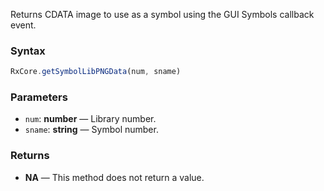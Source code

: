 Returns CDATA image to use as a symbol using the GUI Symbols callback event.

### Syntax

```typescript
RxCore.getSymbolLibPNGData(num, sname)
```

### Parameters

- `num`: **number** — Library number.
- `sname`: **string** — Symbol number.

### Returns

- **NA** — This method does not return a value.